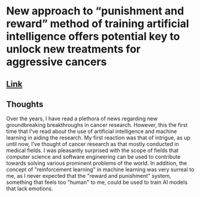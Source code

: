 # New approach to “punishment and reward” method of training artificial intelligence offers potential key to unlock new treatments for aggressive cancers

## [Link](https://www.surrey.ac.uk/news/new-approach-punishment-and-reward-method-training-artificial-intelligence-offers-potential-key)

## Thoughts
<p>Over the years, I have read a plethora of news regarding new groundbreaking breakthroughs in cancer research. However, this  the first time that I've read about the use of artificial intelligence and machine learning in aiding the research. My first reaction was that of intrigue, as up until now, I've thought of cancer research as that mostly conducted in medical fields. I was pleasantly surprised with the scope of fields that computer science and software engineering can be used to contribute towards solving various prominent problems of the world. In addition, the concept of "reinforcement learning" in machine learning was very surreal to me, as I never expected that the "reward and punishment" system, something that feels too "human" to me, could be used to train AI models that lack emotions. </p>